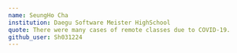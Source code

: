 ```yaml
---
name: SeungHo Cha
institution: Daegu Software Meister HighSchool
quote: There were many cases of remote classes due to COVID-19.
github_user: Sh031224
---
```

